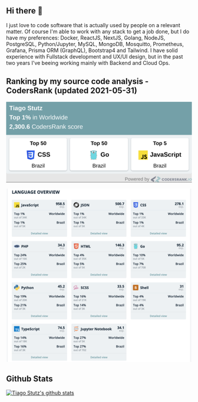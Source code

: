 ## Hi there 👋

I just love to code software that is actually used by people on a relevant matter. Of course I'm able to work with any stack to get a job done, but I do have my preferences: Docker, ReactJS, NextJS, Golang, NodeJS, PostgreSQL, Python/Jupyter, MySQL, MongoDB, Mosquitto, Prometheus, Grafana, Prisma ORM (GraphQL), Bootstrap4 and Tailwind. 
I have solid experience with Fullstack development and UX/UI design, but in the past two years I've beeing working mainly with Backend and Cloud Ops.


## Ranking by my source code analysis - CodersRank (updated 2021-05-31)
<img
  src="codersrank-widget.png"
  width=800
/>


<img
  src="language-stats-may-2021.png"
       width=800
/>


## Github Stats

[![Tiago Stutz's github stats](https://github-readme-stats.vercel.app/api?username=tiagostutz)](https://github.com/anuraghazra/github-readme-stats)
